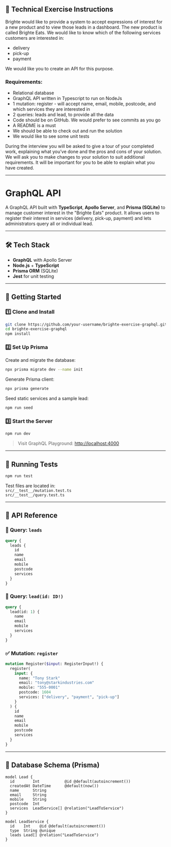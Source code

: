## 📄 Technical Exercise Instructions

Brighte would like to provide a system to accept expressions of interest for a new product and to view those leads in a dashboard. The new
product is called Brighte Eats. We would like to know which of the following services customers are interested in:

- delivery
- pick-up
- payment

We would like you to create an API for this purpose.

### Requirements:

- Relational database
- GraphQL API written in Typescript to run on NodeJs
- 1 mutation: register - will accept name, email, mobile, postcode, and which services they are interested in
- 2 queries: leads and lead, to provide all the data
- Code should be on GitHub. We would prefer to see commits as you go
- A README is a must
- We should be able to check out and run the solution
- We would like to see some unit tests

During the interview you will be asked to give a tour of your completed work, explaining what you’ve done and the pros and cons of your
solution. We will ask you to make changes to your solution to suit additional requirements. It will be important for you to be able to explain
what you have created.

---

# GraphQL API

A GraphQL API built with **TypeScript**, **Apollo Server**, and **Prisma (SQLite)** to manage customer interest in the "Brighte Eats" product. It allows users to register their interest in services (delivery, pick-up, payment) and lets administrators query all or individual lead.

---

## 🛠️ Tech Stack

- **GraphQL** with Apollo Server
- **Node.js** + **TypeScript**
- **Prisma ORM** (SQLite)
- **Jest** for unit testing

---

## 🚀 Getting Started

### 1️⃣ Clone and Install

```bash
git clone https://github.com/your-username/brighte-exercise-graphql.git
cd brighte-exercise-graphql
npm install
```

### 2️⃣ Set Up Prisma

Create and migrate the database:

```bash
npx prisma migrate dev --name init
```

Generate Prisma client:

```bash
npx prisma generate
```

Seed static services and a sample lead:

```bash
npm run seed
```

### 3️⃣ Start the Server

```bash
npm run dev
```

> Visit GraphQL Playground: [http://localhost:4000](http://localhost:4000)

---

## 🧪 Running Tests

```bash
npm run test
```

Test files are located in:  
`src/__test__/mutation.test.ts`  
`src/__test__/query.test.ts`

---

## 🔧 API Reference

### 📘 Query: `leads`

```graphql
query {
  leads {
    id
    name
    email
    mobile
    postcode
    services
  }
}
```

### 📘 Query: `lead(id: ID!)`

```graphql
query {
  lead(id: 1) {
    name
    email
    mobile
    services
  }
}
```

### ✅ Mutation: `register`

```graphql
mutation Register($input: RegisterInput!) {
  register(
    input: {
      name: "Tony Stark"
      email: "tony@starkindustries.com"
      mobile: "555-0001"
      postcode: 1604
      services: ["delivery", "payment", "pick-up"]
    }
  ) {
    id
    name
    email
    mobile
    postcode
    services
  }
}
```

---

## 🧱 Database Schema (Prisma)

```prisma
model Lead {
  id        Int           @id @default(autoincrement())
  createdAt DateTime      @default(now())
  name      String
  email     String
  mobile    String
  postcode  Int
  services  LeadService[] @relation("LeadToService")
}

model LeadService {
  id    Int    @id @default(autoincrement())
  type  String @unique
  leads Lead[] @relation("LeadToService")
}
```
